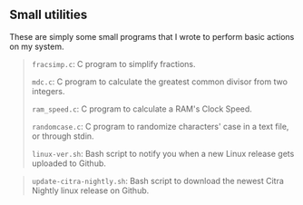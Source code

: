 ## Small utilities

These are simply some small programs that I wrote to perform basic actions on my system.

> `fracsimp.c`: C program to simplify fractions.
>
> `mdc.c`: C program to calculate the greatest common divisor from two integers.
>
> `ram_speed.c`: C program to calculate a RAM's Clock Speed.
>
> `randomcase.c`: C program to randomize characters' case in a text file, or through stdin.
>
> `linux-ver.sh`: Bash script to notify you when a new Linux release gets uploaded to Github.

> `update-citra-nightly.sh`: Bash script to download the newest Citra Nightly linux release on Github.
